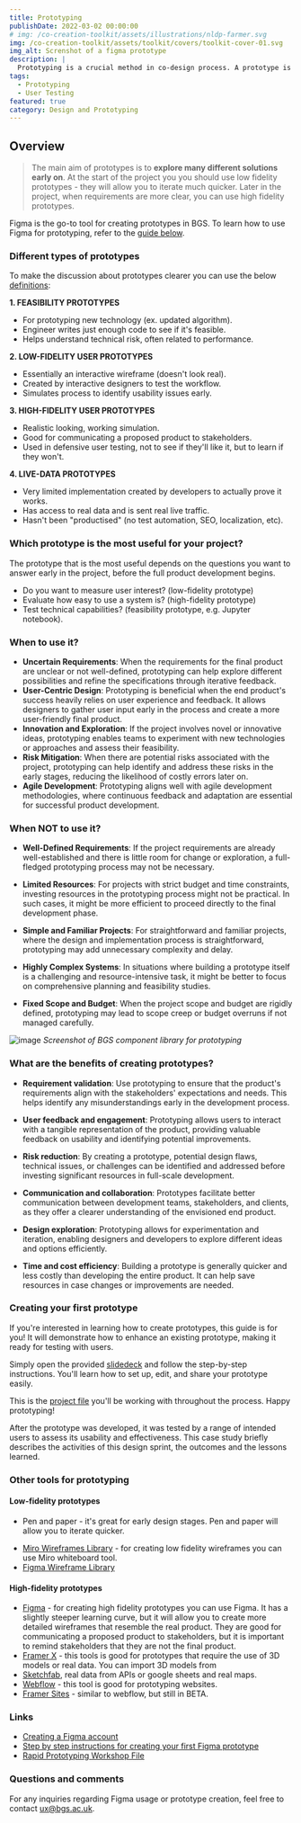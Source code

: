 ```yaml
---
title: Prototyping
publishDate: 2022-03-02 00:00:00
# img: /co-creation-toolkit/assets/illustrations/nldp-farmer.svg
img: /co-creation-toolkit/assets/toolkit/covers/toolkit-cover-01.svg
img_alt: Screnshot of a figma prototype
description: |
  Prototyping is a crucial method in co-design process. A prototype is a simplified and basic version of the final product. It allows stakeholders to interact with and give feedback on its features and functionalities.
tags:
  - Prototyping
  - User Testing
featured: true
category: Design and Prototyping
---
```


## Overview

> The main aim of prototypes is to **explore many different solutions early on**. At the start of the project you you should use low fidelity prototypes - they will allow you to iterate much quicker. Later in the project, when requirements are more clear, you can use high fidelity prototypes.

Figma is the go-to tool for creating prototypes in BGS. To learn how to use Figma for prototyping, refer to the [guide below](#creating-your-first-prototype).

### Different types of prototypes

To make the discussion about prototypes clearer you can use the below [definitions]((https://svpg.com/flavors-of-prototypes/)):

**1. FEASIBILITY PROTOTYPES**
* For prototyping new technology (ex. updated algorithm).
* Engineer writes just enough code to see if it's feasible.
* Helps understand technical risk, often related to performance.

**2. LOW-FIDELITY USER PROTOTYPES**
* Essentially an interactive wireframe (doesn't look real). 
* Created by interactive designers to test the workflow. 
* Simulates process to identify usability issues early. 

**3. HIGH-FIDELITY USER PROTOTYPES**
* Realistic looking, working simulation. 
* Good for communicating a proposed product to stakeholders. 
* Used in defensive user testing, not to see if they'll like it, but to learn if they won't. 

**4. LIVE-DATA PROTOTYPES**
* Very limited implementation created by developers to actually prove it works. 
* Has access to real data and is sent real live traffic. 
* Hasn't been "productised" (no test automation, SEO, localization, etc).

### Which prototype is the most useful for your project?

The prototype that is the most useful depends on the questions you want to answer early in the project, before the full product development begins. 

* Do you want to measure user interest? (low-fidelity prototype)
* Evaluate how easy to use a system is? (high-fidelity prototype) 
* Test technical capabilities? (feasibility prototype, e.g. Jupyter notebook).

### When to use it?

* **Uncertain Requirements**: When the requirements for the final product are unclear or not well-defined, prototyping can help explore different possibilities and refine the specifications through iterative feedback.
* **User-Centric Design**: Prototyping is beneficial when the end product's success heavily relies on user experience and feedback. It allows designers to gather user input early in the process and create a more user-friendly final product.
* **Innovation and Exploration**: If the project involves novel or innovative ideas, prototyping enables teams to experiment with new technologies or approaches and assess their feasibility.
* **Risk Mitigation**: When there are potential risks associated with the project, prototyping can help identify and address these risks in the early stages, reducing the likelihood of costly errors later on.
* **Agile Development**: Prototyping aligns well with agile development methodologies, where continuous feedback and adaptation are essential for successful product development.

### When **NOT** to use it?

* **Well-Defined Requirements**: If the project requirements are already well-established and there is little room for change or exploration, a full-fledged prototyping process may not be necessary.

* **Limited Resources**: For projects with strict budget and time constraints, investing resources in the prototyping process might not be practical. In such cases, it might be more efficient to proceed directly to the final development phase.

* **Simple and Familiar Projects**: For straightforward and familiar projects, where the design and implementation process is straightforward, prototyping may add unnecessary complexity and delay.

* **Highly Complex Systems**: In situations where building a prototype itself is a challenging and resource-intensive task, it might be better to focus on comprehensive planning and feasibility studies.

* **Fixed Scope and Budget**: When the project scope and budget are rigidly defined, prototyping may lead to scope creep or budget overruns if not managed carefully.

![image](/co-creation-toolkit/assets/toolkit/prototyping/cover.png)
*Screenshot of BGS component library for prototyping*

### What are the benefits of creating prototypes?

* **Requirement validation**: Use prototyping to ensure that the product's requirements align with the stakeholders' expectations and needs. This helps identify any misunderstandings early in the development process.

* **User feedback and engagement**: Prototyping allows users to interact with a tangible representation of the product, providing valuable feedback on usability and identifying potential improvements.

* **Risk reduction**: By creating a prototype, potential design flaws, technical issues, or challenges can be identified and addressed before investing significant resources in full-scale development.

* **Communication and collaboration**: Prototypes facilitate better communication between development teams, stakeholders, and clients, as they offer a clearer understanding of the envisioned end product.

* **Design exploration**: Prototyping allows for experimentation and iteration, enabling designers and developers to explore different ideas and options efficiently.

* **Time and cost efficiency**: Building a prototype is generally quicker and less costly than developing the entire product. It can help save resources in case changes or improvements are needed.

### Creating your first prototype

If you're interested in learning how to create prototypes, this guide is for you! It will demonstrate how to enhance an existing prototype, making it ready for testing with users.

Simply open the provided [slidedeck](https://www.figma.com/proto/BepNu7xysqXesp2suIw1Bh/Rapid-Prototyping-Slides?page-id=7%3A2&type=design&node-id=10-4897&viewport=62%2C3174%2C0.43&t=wwlFSh7xPiTvqgID-1&scaling=min-zoom&mode=design) and follow the step-by-step instructions. You'll learn how to set up, edit, and share your prototype easily.

This is the [project file](https://www.figma.com/community/file/1258074274378529219) you'll be working with throughout the process. Happy prototyping!

After the prototype was developed, it was tested by a range of intended users to assess its usability and effectiveness. This case study briefly describes the activities of this design sprint, the outcomes and the lessons learned.

### Other tools for prototyping

#### Low-fidelity prototypes

* Pen and paper - it's great for early design stages. Pen and paper will allow you to iterate quicker. 
<!-- ![Pen and paper prototype](../../assets/images/low-fid-wireframe.png) -->
* [Miro Wireframes Library](https://miro.com/marketplace/wireframes/) - for creating low fidelity wireframes you can use Miro whiteboard tool. 
* [Figma Wireframe Library](https://www.figma.com/community/file/989274600796773962)

<!-- <iframe width="811" height="455" src="https://www.youtube.com/embed/25ZGyQQC0MQ" title="YouTube video player" frameborder="0" allow="accelerometer; autoplay; clipboard-write; encrypted-media; gyroscope; picture-in-picture" allowfullscreen></iframe> -->

#### High-fidelity prototypes

* [Figma](https://figma.com/) - for creating high fidelity prototypes you can use Figma. It has a slightly steeper learning curve, but it will allow you to create more detailed wireframes that resemble the real product. They are good for communicating a proposed product to stakeholders, but it is important to remind stakeholders that they are not the final product.
* [Framer X](https://www.framer.com/) - this tools is good for prototypes that require the use of 3D models or real data. You can import 3D models from 
* [Sketchfab](https://sketchfab.com/), real data from APIs or google sheets and real maps.
* [Webflow](https://www.webflow.com/) - this tool is good for prototyping websites. 
* [Framer Sites](https://www.framer.com/sites/) - similar to webflow, but still in BETA.

### Links

* [Creating a Figma account](https://help.figma.com/hc/en-us/articles/360039811114-Create-a-Figma-account)
* [Step by step instructions for creating your first Figma prototype](https://www.figma.com/proto/BepNu7xysqXesp2suIw1Bh/Rapid-Prototyping-Slides?page-id=7%3A2&type=design&node-id=10-4897&viewport=62%2C3174%2C0.43&t=wwlFSh7xPiTvqgID-1&scaling=min-zoom&mode=design)
* [Rapid Prototyping Workshop File](https://www.figma.com/community/file/1258074274378529219)

### Questions and comments

For any inquiries regarding Figma usage or prototype creation, feel free to contact [ux@bgs.ac.uk](mailto:ux@bgs.ac.uk).
